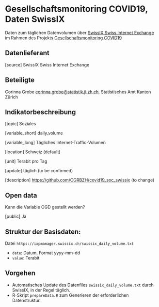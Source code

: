 
# Gesellschaftsmonitoring COVID19, Daten SwissIX

Daten zum täglichen Datenvolumen über [SwissIX Swiss Internet Exchange](https://www.swissix.ch/) im Rahmen des Projekts [Gesellschaftsmonitoring COVID19](https://statistikzh.github.io/covid19monitoring/)

## Datenlieferant

[source] SwissIX Swiss Internet Exchange

## Beteiligte

Corinna Grobe <corinna.grobe@statistik.ji.zh.ch>, Statistisches Amt Kanton Zürich


## Indikatorbeschreibung

[topic] Soziales

[variable_short] daily_volume

[variable_long] Tägliches Internet-Traffic-Volumen

[location] Schweiz (default)

[unit] Terabit pro Tag

[update] täglich (to be confirmed)

[description] https://github.com/CGRBZH/covid19_soc_swissix (to change)

## Open data

Kann die Variable OGD gestellt werden?

[public] Ja

## Struktur der Basisdaten:

Datei `https://ixpmanager.swissix.ch/swissix_daily_volume.txt`

* `date`: Datum, Format yyyy-mm-dd
* `value`: Terabit

## Vorgehen

* Automatisches Update des Datenfiles `swissix_daily_volume.txt` durch SwissIX, in der Regel täglich.
* R-Skript `prepareData.R` zum Generieren der erforderlichen Datenstruktur.
